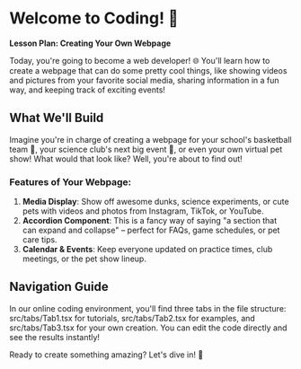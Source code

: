 # Welcome to Coding! 🚀

**Lesson Plan: Creating Your Own Webpage**

Today, you're going to become a web developer! 🌐 You'll learn how to create a webpage that can do some pretty cool things, like showing videos and pictures from your favorite social media, sharing information in a fun way, and keeping track of exciting events!

## What We'll Build

Imagine you're in charge of creating a webpage for your school's basketball team 🏀, your science club's next big event 🧪, or even your own virtual pet show! What would that look like? Well, you're about to find out!

### Features of Your Webpage:

1. **Media Display**: Show off awesome dunks, science experiments, or cute pets with videos and photos from Instagram, TikTok, or YouTube.
2. **Accordion Component**: This is a fancy way of saying "a section that can expand and collapse" – perfect for FAQs, game schedules, or pet care tips.
3. **Calendar & Events**: Keep everyone updated on practice times, club meetings, or the pet show lineup.

## Navigation Guide

In our online coding environment, you'll find three tabs in the file structure: src/tabs/Tab1.tsx for tutorials, src/tabs/Tab2.tsx for examples, and src/tabs/Tab3.tsx for your own creation. You can edit the code directly and see the results instantly!

Ready to create something amazing? Let's dive in! 🌊
